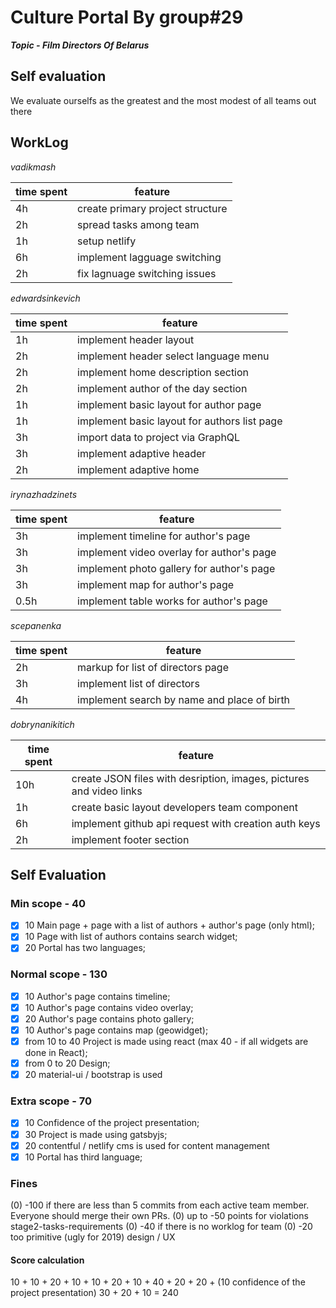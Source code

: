 # Culture Portal By group#29

***Topic - Film Directors Of Belarus***


## Self evaluation

We evaluate ourselfs as the greatest and the most modest of all teams out there


## WorkLog

*vadikmash*

| time spent | feature |
|-----------|------------|
| 4h | create primary project structure |
| 2h | spread tasks among team |
| 1h | setup netlify |
| 6h | implement lagguage switching |
| 2h | fix lagnuage switching issues |


*edwardsinkevich*

| time spent | feature |
|-----------|------------|
| 1h | implement header layout |
| 2h | implement header select language menu |
| 2h | implement home description section |
| 2h | implement author of the day section |
| 1h | implement basic layout for author page |
| 1h | implement basic layout for authors list page |
| 3h | import data to project via GraphQL |
| 3h | implement adaptive header |
| 2h | implement adaptive home |


*irynazhadzinets*

| time spent | feature |
|-----------|------------|
| 3h | implement timeline for author's page |
| 3h | implement video overlay for author's page |
| 3h | implement photo gallery for author's page |
| 3h | implement map for author's page |
| 0.5h | implement table works for author's page |

*scepanenka*

| time spent | feature |
|-----------|------------|
| 2h | markup for list of directors page |
| 3h | implement list of directors |
| 4h | implement search by name and place of birth |

*dobrynanikitich*

| time spent | feature |
|-----------|------------|
| 10h | create JSON files with desription, images, pictures and video links |
| 1h |  create basic layout developers team component |
| 6h | implement github api request with creation auth keys |
| 2h | implement footer section |

## Self Evaluation

### Min scope - 40
- [x] 10 Main page + page with a list of authors + author's page (only html);
- [x] 10 Page with list of authors contains search widget;
- [x] 20 Portal has two languages;

### Normal scope - 130
- [x] 10 Author's page contains timeline;
- [x] 10 Author's page contains video overlay;
- [x] 20 Author's page contains photo gallery;
- [x] 10 Author's page contains map (geowidget);
- [x] from 10 to 40 Project is made using react (max 40 - if all widgets are done in React);
- [x] from 0 to 20 Design;
- [x] 20 material-ui / bootstrap is used

### Extra scope - 70
- [x] 10 Confidence of the project presentation;
- [x] 30 Project is made using gatsbyjs;
- [x] 20 contentful / netlify cms is used for content management
- [x] 10 Portal has third language;

### Fines
(0) -100 if there are less than 5 commits from each active team member. Everyone should merge their own PRs.
(0) up to -50 points for violations stage2-tasks-requirements
(0) -40 if there is no worklog for team
(0) -20 too primitive (ugly for 2019) design / UX

#### Score calculation ####
10 + 10 + 20 + 10 + 10 + 20 + 10 + 40 + 20 + 20 + (10 confidence of the project presentation) 30 + 20 + 10 = 240
